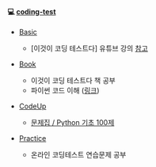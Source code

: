 #### :computer: [coding-test](./coding-test)

- [Basic](./Basic)

  - [이것이 코딩 테스트다] 유튜브 강의 [참고](https://youtu.be/Mf0pYO8VAZk)

- [Book](./Book)

  - 이것이 코딩 테스트다 책 공부
  - 파이썬 코드 이해 ([링크](http://pythontutor.com/))

- [CodeUp](./CodeUp)

  - [문제집 / Python 기초 100제](https://www.codeup.kr/problemsetsol.php?psid=33)

- [Practice](./Practice)

  - 온라인 코딩테스트 연습문제 공부

  

